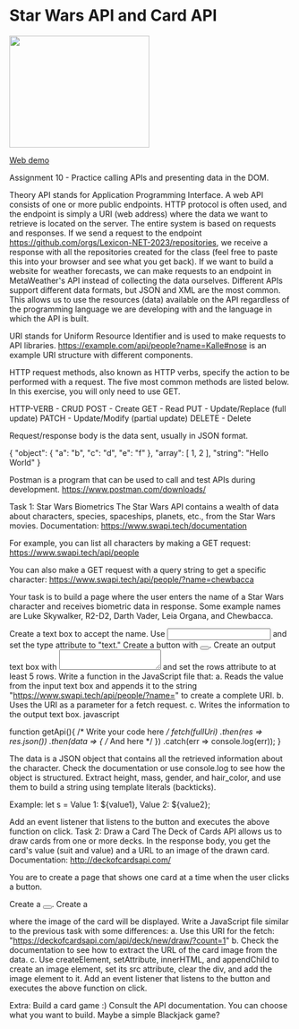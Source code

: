 # Star Wars API and Card API

<img src="https://farahalh.github.io/star-wars-api-and-card-api/demo.png" width="250" height="200">

[Web demo](https://farahalh.github.io/star-wars-api-and-card-api/PickACard/index.html)

Assignment 10 - Practice calling APIs and presenting data in the DOM.

Theory
API stands for Application Programming Interface. A web API consists of one or more public endpoints. HTTP protocol is often used, and the endpoint is simply a URI (web address) where the data we want to retrieve is located on the server. The entire system is based on requests and responses. If we send a request to the endpoint https://github.com/orgs/Lexicon-NET-2023/repositories, we receive a response with all the repositories created for the class (feel free to paste this into your browser and see what you get back). If we want to build a website for weather forecasts, we can make requests to an endpoint in MetaWeather's API instead of collecting the data ourselves. Different APIs support different data formats, but JSON and XML are the most common. This allows us to use the resources (data) available on the API regardless of the programming language we are developing with and the language in which the API is built.

URI stands for Uniform Resource Identifier and is used to make requests to API libraries. https://example.com/api/people?name=Kalle#nose is an example URI structure with different components.

HTTP request methods, also known as HTTP verbs, specify the action to be performed with a request. The five most common methods are listed below. In this exercise, you will only need to use GET.

HTTP-VERB - CRUD
POST - Create
GET - Read
PUT - Update/Replace (full update)
PATCH - Update/Modify (partial update)
DELETE - Delete

Request/response body is the data sent, usually in JSON format.

{
"object": {
"a": "b",
"c": "d",
"e": "f"
},
"array": [
1,
2
],
"string": "Hello World"
}

Postman is a program that can be used to call and test APIs during development. https://www.postman.com/downloads/

Task 1: Star Wars Biometrics
The Star Wars API contains a wealth of data about characters, species, spaceships, planets, etc., from the Star Wars movies. Documentation: https://www.swapi.tech/documentation

For example, you can list all characters by making a GET request: https://www.swapi.tech/api/people

You can also make a GET request with a query string to get a specific character: https://www.swapi.tech/api/people/?name=chewbacca

Your task is to build a page where the user enters the name of a Star Wars character and receives biometric data in response. Some example names are Luke Skywalker, R2-D2, Darth Vader, Leia Organa, and Chewbacca.

Create a text box to accept the name. Use <input></input> and set the type attribute to "text."
Create a button with <button></button>.
Create an output text box with <textarea></textarea> and set the rows attribute to at least 5 rows.
Write a function in the JavaScript file that:
a. Reads the value from the input text box and appends it to the string "https://www.swapi.tech/api/people/?name=" to create a complete URI.
b. Uses the URI as a parameter for a fetch request.
c. Writes the information to the output text box.
javascript

function getApi(){
  /* Write your code here */
  fetch(fullUri)
    .then(res => res.json())
    .then(data => {
      /* And here */
    })
    .catch(err => console.log(err));
}

The data is a JSON object that contains all the retrieved information about the character. Check the documentation or use console.log to see how the object is structured. Extract height, mass, gender, and hair_color, and use them to build a string using template literals (backticks).

Example: let s = Value 1: ${value1}, Value 2: ${value2};

Add an event listener that listens to the button and executes the above function on click.
Task 2: Draw a Card
The Deck of Cards API allows us to draw cards from one or more decks. In the response body, you get the card's value (suit and value) and a URL to an image of the drawn card. Documentation: http://deckofcardsapi.com/

You are to create a page that shows one card at a time when the user clicks a button.

Create a <button></button>.
Create a <div></div> where the image of the card will be displayed.
Write a JavaScript file similar to the previous task with some differences:
a. Use this URI for the fetch: "https://deckofcardsapi.com/api/deck/new/draw/?count=1"
b. Check the documentation to see how to extract the URL of the card image from the data.
c. Use createElement, setAttribute, innerHTML, and appendChild to create an image element, set its src attribute, clear the div, and add the image element to it.
Add an event listener that listens to the button and executes the above function on click.

Extra:
Build a card game :) 
Consult the API documentation. 
You can choose what you want to build. Maybe a simple Blackjack game?
